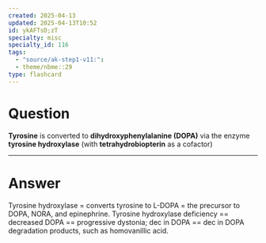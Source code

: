 ```yaml
---
created: 2025-04-13
updated: 2025-04-13T10:52
id: ykAFTsD;zT
specialty: misc
specialty_id: 116
tags:
  - "source/ak-step1-v11:": 
  - theme/nbme::29
type: flashcard
---
```


# Question
**Tyrosine** is converted to **dihydroxyphenylalanine (DOPA)** via the enzyme **tyrosine hydroxylase** (with **tetrahydrobiopterin** as a cofactor)

---

# Answer
Tyrosine hydroxylase = converts tyrosine to L-DOPA = the precursor to DOPA, NORA, and epinephrine.  Tyrosine hydroxylase deficiency == decreased DOPA == progressive dystonia; dec in DOPA == dec in DOPA degradation products, such as homovanillic acid.